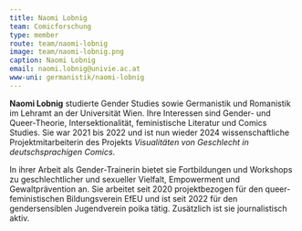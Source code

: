 ```yaml
---
title: Naomi Lobnig
team: Comicforschung
type: member
route: team/naomi-lobnig
image: team/naomi-lobnig.png
caption: Naomi Lobnig
email: naomi.lobnig@univie.ac.at
www-uni: germanistik/naomi-lobnig
---
```


**Naomi Lobnig** studierte Gender Studies sowie Germanistik und Romanistik im Lehramt an der Universität Wien. Ihre Interessen sind Gender- und Queer-Theorie, Intersektionalität, feministische Literatur und Comics Studies. Sie war 2021 bis 2022 und ist nun wieder 2024 wissenschaftliche Projektmitarbeiterin des Projekts *Visualitäten von Geschlecht in deutschsprachigen Comics*.
<!-- more -->
In ihrer Arbeit als Gender-Trainerin bietet sie Fortbildungen und Workshops zu geschlechtlicher und sexueller Vielfalt, Empowerment und Gewaltprävention an. Sie arbeitet seit 2020 projektbezogen für den queer-feministischen Bildungsverein EfEU und ist seit 2022 für den gendersensiblen Jugendverein poika tätig. Zusätzlich ist sie journalistisch aktiv.
